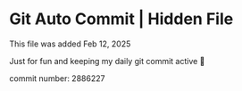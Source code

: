 # Git Auto Commit | Hidden File

This file was added Feb 12, 2025

Just for fun and keeping my daily git commit active 🤪

commit number: 2886227
